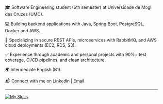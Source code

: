 <p>🎓 Software Engineering student (6th semester) at Universidade de Mogi das Cruzes (UMC).
<p>💻 Building backend applications with Java, Spring Boot, PostgreSQL, Docker and AWS.
<p>🔐 Specializing in secure REST APIs, microservices with RabbitMQ, and AWS cloud deployments (EC2, RDS, S3).
<p>✅ Experience through academic and personal projects with 90%+ test coverage, CI/CD pipelines, and clean architecture.  
<p>🌍 Intermediate English (B1). 
<p>📬 Connect with me on 
  <a href="https://www.linkedin.com/in/gustavokowalski/" target="_blank">LinkedIn</a> | 
  <a href="mailto:kkowalskigustavo@gmail.com">Email</a>
</p>

<hr>

[![My Skills](https://skillicons.dev/icons?i=java,spring,postgres,docker,aws,git,githubactions,rabbitmq,junit)](https://skillicons.dev)
